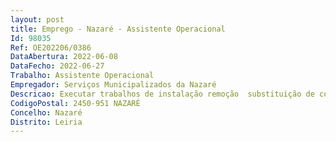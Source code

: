 ```yaml
--- 
layout: post
title: Emprego - Nazaré - Assistente Operacional
Id: 98035
Ref: OE202206/0386
DataAbertura: 2022-06-08
DataFecho: 2022-06-27
Trabalho: Assistente Operacional
Empregador: Serviços Municipalizados da Nazaré
Descricao: Executar trabalhos de instalação remoção  substituição de contadores, torneiras com sistema de bloqueio e torneiras de segurança. Executar vistorias a pedido do consumidor
CodigoPostal: 2450-951 NAZARÉ
Concelho: Nazaré
Distrito: Leiria
--- 
```

